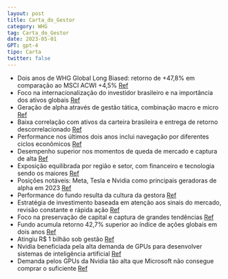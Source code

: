 ```yaml
---
layout: post
title: Carta_do_Gestor
category: WHG
tag: Carta_do_Gestor
date: 2023-05-01
GPT: gpt-4
tipo: Carta
twitter: false
---
```


- Dois anos de WHG Global Long Biased: retorno de +47,8% em comparação ao MSCI ACWI +4,5%
<a href="#" onclick="search_on_pdf('2 anos de WHG Global Long Biased        Internacionalização do investidor brasileiro ao lon')">Ref</a>
- Foco na internacionalização do investidor brasileiro e na importância dos ativos globais
<a href="#" onclick="search_on_pdf('normalização do crescimento. A internacionalização 2.0 demanda uma diversificação mais eficaz, co')">Ref</a>
- Geração de alpha através de gestão tática, combinação macro e micro
<a href="#" onclick="search_on_pdf('posições que mais geraram alpha no fundo eram relacionadas a esse segmento.  Somado ao fator macro')">Ref</a>
- Baixa correlação com ativos da carteira brasileira e entrega de retorno descorrelacionado
<a href="#" onclick="search_on_pdf('outros investidores institucionais buscam ativos descorrelacionados para proteger o capital. Na ')">Ref</a>
- Performance nos últimos dois anos inclui navegação por diferentes ciclos econômicos
<a href="#" onclick="search_on_pdf('Beta compostoAlpha resultanteCarta do Gestor Maio de 2023      Como navegamos diferentes ci')">Ref</a>
- Desempenho superior nos momentos de queda de mercado e captura de alta
<a href="#" onclick="search_on_pdf('exigiria um nível mais alto de juros. Nesse novo ambiente, revisamos as nossas posições. Capturamo')">Ref</a>
- Exposição equilibrada por região e setor, com financeiro e tecnologia sendo os maiores
<a href="#" onclick="search_on_pdf('modo a segurar a performance nas quedas e surfar as altas. O gráfico de exposição por região refle')">Ref</a>
- Posições notáveis: Meta, Tesla e Nvidia como principais geradoras de alpha em 2023
<a href="#" onclick="search_on_pdf('desde o início do fundo, Tesla aparece como a 3ª posição que mais gerou alpha na ponta long e a pr')">Ref</a>
- Performance do fundo resulta da cultura da gestora
<a href="#" onclick="search_on_pdf('Performance é resultado da cultura   Carta do Gestor Maio de 2023      2 anos de WHG Globa')">Ref</a>
- Estratégia de investimento baseada em atenção aos sinais do mercado, revisão constante e rápida ação
<a href="#" onclick="search_on_pdf('que melhor representa o percurso até aqui, seria o respeito ao mercado. A turbulência do período e')">Ref</a>
- Foco na preservação de capital e captura de grandes tendências
<a href="#" onclick="search_on_pdf('seguiremos comprometidos com a gestão ativa, com foco na preservação de patrimônio e captura de gr')">Ref</a>
- Fundo acumula retorno 42,7% superior ao índice de ações globais em dois anos
<a href="#" onclick="search_on_pdf('Correlação e Retorno Excedente (24M) Fundos de Ações Globais / S&P 500 Fonte: WHG e Bloomberg. *Da')">Ref</a>
- Atingiu R$ 1 bilhão sob gestão
<a href="#" onclick="search_on_pdf('dois anos, a estratégia soma mais de um bilhão de reais (R$ 1 bi) sob gestão e acumula retorno 42,')">Ref</a>
- Nvidia beneficiada pela alta demanda de GPUs para desenvolver sistemas de inteligência artificial
<a href="#" onclick="search_on_pdf('de GPUs. Nvidia é a principal provedora de GPU no mundo, e seus produtos são os mais avançados tec')">Ref</a>
- Demanda pelos GPUs da Nvidia tão alta que Microsoft não consegue comprar o suficiente
<a href="#" onclick="search_on_pdf('de GPUs. Nvidia é a principal provedora de GPU no mundo, e seus produtos são os mais avançados tec')">Ref</a>
